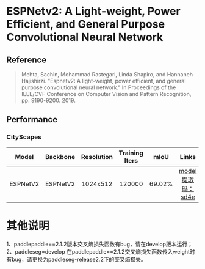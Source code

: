 # ESPNetv2: A Light-weight, Power Efficient, and General Purpose Convolutional Neural Network

## Reference

> Mehta, Sachin, Mohammad Rastegari, Linda Shapiro, and Hannaneh Hajishirzi. "Espnetv2: A light-weight, power efficient, and general purpose convolutional neural network." In Proceedings of the IEEE/CVF Conference on Computer Vision and Pattern Recognition, pp. 9190-9200. 2019.

## Performance

### CityScapes

| Model | Backbone | Resolution | Training Iters | mIoU | Links |
|:---:|:---:|:---:|:---:|:---:|:---:|
|ESPNetV2|ESPNetV2|1024x512|120000|69.02%|[model 提取码：sd4e](https://pan.baidu.com/s/1zNXUF2n1QSx7ayDqqGocTA)|


# 其他说明
1、paddlepaddle==2.1.2版本交叉熵损失函数有bug，请在develop版本运行；  
2、paddleseg=develop 在paddlepaddle==2.1.2交叉熵损失函数传入weight时有bug，请更换为paddleseg-release2.2下的交叉熵损失。  
